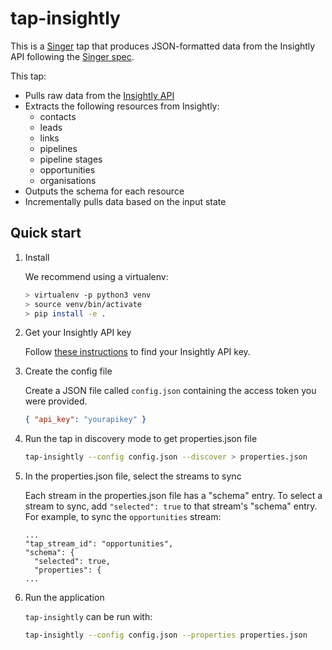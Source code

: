 # tap-insightly

This is a [Singer](https://singer.io) tap that produces JSON-formatted
data from the Insightly API following the [Singer
spec](https://github.com/singer-io/getting-started/blob/master/SPEC.md).

This tap:

- Pulls raw data from the [Insightly API](https://api.insightly.com/)
- Extracts the following resources from Insightly:
  - contacts
  - leads
  - links
  - pipelines
  - pipeline stages
  - opportunities
  - organisations
- Outputs the schema for each resource
- Incrementally pulls data based on the input state

## Quick start

1. Install

   We recommend using a virtualenv:

   ```bash
   > virtualenv -p python3 venv
   > source venv/bin/activate
   > pip install -e .
   ```

2. Get your Insightly API key

   Follow [these instructions](https://support.insight.ly/hc/en-us/articles/204864594-Finding-your-Insightly-API-key) to find your Insightly API key.

3. Create the config file

   Create a JSON file called `config.json` containing the access token you were provided.

   ```json
   { "api_key": "yourapikey" }
   ```

4. Run the tap in discovery mode to get properties.json file

   ```bash
   tap-insightly --config config.json --discover > properties.json
   ```

5. In the properties.json file, select the streams to sync

   Each stream in the properties.json file has a "schema" entry. To select a stream to sync, add `"selected": true` to that stream's "schema" entry. For example, to sync the `opportunities` stream:

   ```
   ...
   "tap_stream_id": "opportunities",
   "schema": {
     "selected": true,
     "properties": {
   ...
   ```

6. Run the application

   `tap-insightly` can be run with:

   ```bash
   tap-insightly --config config.json --properties properties.json
   ```

